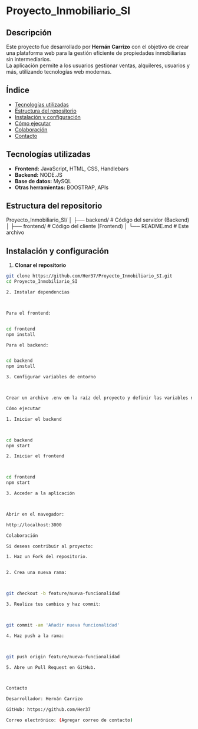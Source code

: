 # Proyecto_Inmobiliario_SI

## Descripción

Este proyecto fue desarrollado por **Hernán Carrizo** con el objetivo de crear una plataforma web para la gestión eficiente de propiedades inmobiliarias sin intermediarios.  
La aplicación permite a los usuarios gestionar ventas, alquileres, usuarios y más, utilizando tecnologías web modernas.

## Índice

- [Tecnologías utilizadas](#tecnologías-utilizadas)
- [Estructura del repositorio](#estructura-del-repositorio)
- [Instalación y configuración](#instalación-y-configuración)
- [Cómo ejecutar](#cómo-ejecutar)
- [Colaboración](#colaboración)
- [Contacto](#contacto)

## Tecnologías utilizadas

- **Frontend:** JavaScript, HTML, CSS, Handlebars  
- **Backend:** NODE.JS 
- **Base de datos:** MySQL  
- **Otras herramientas:** BOOSTRAP, APIs

## Estructura del repositorio

Proyecto_Inmobiliario_SI/ │ ├── backend/                # Código del servidor (Backend) │ ├── frontend/               # Código del cliente (Frontend) │ └── README.md               # Este archivo

## Instalación y configuración

1. **Clonar el repositorio**

```bash
git clone https://github.com/Her37/Proyecto_Inmobiliario_SI.git
cd Proyecto_Inmobiliario_SI

2. Instalar dependencias



Para el frontend:


cd frontend
npm install

Para el backend:


cd backend
npm install

3. Configurar variables de entorno



Crear un archivo .env en la raíz del proyecto y definir las variables necesarias, como la URL de la base de datos, claves de API, etc.

Cómo ejecutar

1. Iniciar el backend



cd backend
npm start

2. Iniciar el frontend



cd frontend
npm start

3. Acceder a la aplicación



Abrir en el navegador:

http://localhost:3000

Colaboración

Si deseas contribuir al proyecto:

1. Haz un Fork del repositorio.


2. Crea una nueva rama:



git checkout -b feature/nueva-funcionalidad

3. Realiza tus cambios y haz commit:



git commit -am 'Añadir nueva funcionalidad'

4. Haz push a la rama:



git push origin feature/nueva-funcionalidad

5. Abre un Pull Request en GitHub.



Contacto

Desarrollador: Hernán Carrizo

GitHub: https://github.com/Her37

Correo electrónico: (Agregar correo de contacto)
